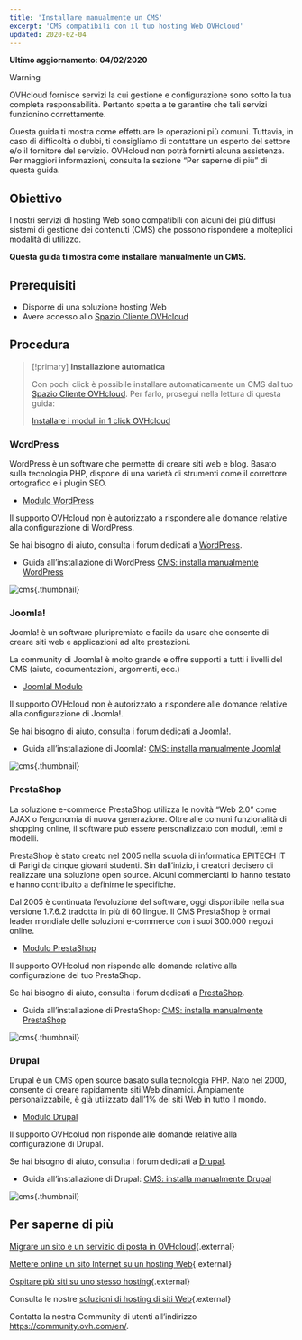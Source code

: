```yaml
---
title: 'Installare manualmente un CMS'
excerpt: 'CMS compatibili con il tuo hosting Web OVHcloud'
updated: 2020-02-04
---
```


**Ultimo aggiornamento: 04/02/2020**

> [!warning]
>OVHcloud fornisce servizi la cui gestione e configurazione sono sotto la tua completa responsabilità. Pertanto spetta a te garantire che tali servizi funzionino correttamente.
>
>Questa guida ti mostra come effettuare le operazioni più comuni. Tuttavia, in caso di difficoltà o dubbi, ti consigliamo di contattare un esperto del settore e/o il fornitore del servizio. OVHcloud non potrà fornirti alcuna assistenza.  Per maggiori informazioni, consulta la sezione “Per saperne di più” di questa guida.
>

## Obiettivo

I nostri servizi di hosting Web sono compatibili con alcuni dei più diffusi sistemi di gestione dei contenuti (CMS) che possono rispondere a molteplici modalità di utilizzo.

**Questa guida ti mostra come installare manualmente un CMS.**


## Prerequisiti

- Disporre di una soluzione hosting Web
- Avere accesso allo [Spazio Cliente OVHcloud](https://www.ovh.com/auth/?action=gotomanager&from=https://www.ovh.it/&ovhSubsidiary=it)

## Procedura


> [!primary]
>**Installazione automatica**
>
>Con pochi click è possibile installare automaticamente un CMS dal tuo [Spazio Cliente OVHcloud](https://www.ovh.com/auth/?action=gotomanager&from=https://www.ovh.it/&ovhSubsidiary=it).  Per farlo, prosegui nella lettura di questa guida: 
>
>[Installare i moduli in 1 click OVHcloud](/pages/web/hosting/cms_install_1_click_modules)
>




### WordPress
WordPress è un software che permette di creare siti web e blog. Basato sulla tecnologia PHP, dispone di una varietà di strumenti come il correttore ortografico e i plugin SEO.


- [Modulo WordPress](https://www.ovhcloud.com/it/web-hosting/uc-wordpress-website/)

Il supporto OVHcloud non è autorizzato a rispondere alle domande relative alla configurazione di WordPress. 


Se hai bisogno di aiuto, consulta i forum dedicati a [WordPress](https://wordpress.org/support/).

- Guida all’installazione di WordPress [CMS: installa manualmente WordPress](/pages/web/hosting/cms_manual_installation_wordpress)

![cms](images/3379.png){.thumbnail}

### Joomla!
Joomla! è un software pluripremiato e facile da usare che consente di creare siti web e applicazioni ad alte prestazioni.

La community di Joomla! è molto grande e offre supporti a tutti i livelli del CMS (aiuto, documentazioni, argomenti, ecc.)

- [Joomla! Modulo](https://www.ovhcloud.com/it/web-hosting/uc-joomla-website/)

Il supporto OVHcloud non è autorizzato a rispondere alle domande relative alla configurazione di Joomla!. 

Se hai bisogno di aiuto, consulta i forum dedicati a[ Joomla!](http://forum.joomla.org/). 

- Guida all’installazione di Joomla!: [CMS: installa manualmente Joomla!](/pages/web/hosting/cms_manual_installation_joomla)

![cms](images/3380.png){.thumbnail}

### PrestaShop
La soluzione e-commerce PrestaShop utilizza le novità “Web 2.0” come AJAX o l’ergonomia di nuova generazione. Oltre alle comuni funzionalità di shopping online, il software può essere personalizzato con moduli, temi e modelli. 

PrestaShop è stato creato nel 2005 nella scuola di informatica EPITECH IT di Parigi da cinque giovani studenti. Sin dall’inizio, i creatori decisero di realizzare una soluzione open source. Alcuni commercianti lo hanno testato e hanno contribuito a definirne le specifiche.

Dal 2005 è continuata l’evoluzione del software,  oggi disponibile nella sua versione 1.7.6.2 tradotta in più di 60 lingue. Il CMS PrestaShop è ormai leader mondiale delle soluzioni e-commerce con i suoi 300.000 negozi online.

- [Modulo PrestaShop](https://www.ovhcloud.com/it/web-hosting/uc-prestashop-website/)

Il supporto OVHcolud non risponde alle domande relative alla configurazione del tuo PrestaShop. 

Se hai bisogno di aiuto, consulta i forum dedicati a
[ PrestaShop](https://www.prestashop.com/forums/).

- Guida all’installazione di PrestaShop: [CMS: installa manualmente PrestaShop](/pages/web/hosting/cms_manual_installation_prestashop)

![cms](images/3381.png){.thumbnail}


### Drupal
Drupal è un CMS open source basato sulla tecnologia PHP. Nato nel 2000, consente di creare rapidamente siti Web dinamici. Ampiamente personalizzabile, è già utilizzato dall’1% dei siti Web in tutto il mondo. 

-  [Modulo Drupal](https://www.ovhcloud.com/it/web-hosting/uc-drupal-website/)

Il supporto OVHcolud non risponde alle domande relative alla configurazione di Drupal. 

Se hai bisogno di aiuto, consulta i forum dedicati a [Drupal](https://www.drupal.org).


-  Guida all’installazione di Drupal: [ CMS: installa manualmente Drupal](/pages/web/hosting/cms_manual_installation_drupal)



![cms](images/3382.png){.thumbnail}




## Per saperne di più 

[Migrare un sito e un servizio di posta in OVHcloud](/pages/web/hosting/hosting_migrating_to_ovh){.external}

[Mettere online un sito Internet su un hosting Web](/pages/web/hosting/hosting_how_to_get_my_website_online){.external}

[Ospitare più siti su uno stesso hosting](/pages/web/hosting/multisites_configure_multisite){.external}

Consulta le nostre [soluzioni di hosting di siti Web](https://www.ovhcloud.com/it/web-hosting/){.external}

Contatta la nostra Community di utenti all’indirizzo <https://community.ovh.com/en/>.